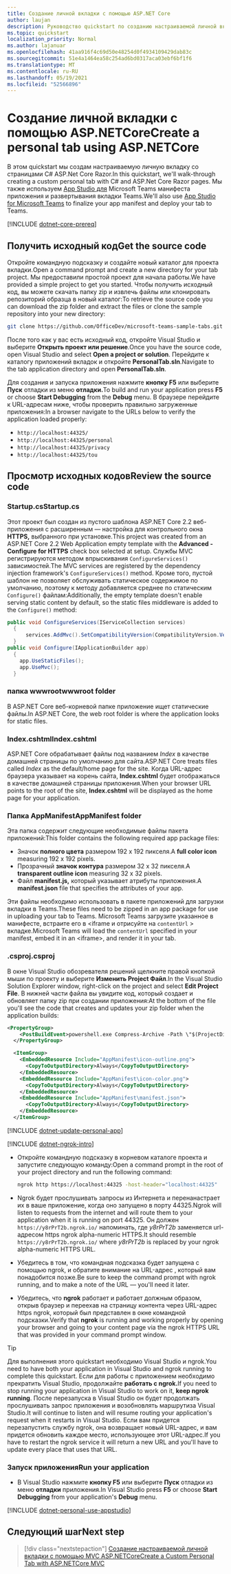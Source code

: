 ```yaml
---
title: Создание личной вкладки с помощью ASP.NET Core
author: laujan
description: Руководство quickstart по созданию настраиваемой личной вкладки с ASP.NET Core.
ms.topic: quickstart
localization_priority: Normal
ms.author: lajanuar
ms.openlocfilehash: 41aa916f4c69d50e48254d0f4934109429dab83c
ms.sourcegitcommit: 51e4a1464ea58c254ad6bd0317aca03ebf6bf1f6
ms.translationtype: MT
ms.contentlocale: ru-RU
ms.lasthandoff: 05/19/2021
ms.locfileid: "52566896"
---
```

# <a name="create-a-personal-tab-using-aspnetcore"></a><span data-ttu-id="7f7b9-103">Создание личной вкладки с помощью ASP.NETCore</span><span class="sxs-lookup"><span data-stu-id="7f7b9-103">Create a personal tab using ASP.NETCore</span></span>

<span data-ttu-id="7f7b9-104">В этом quickstart мы создам настраиваемую личную вкладку со страницами C# ASP.Net Core Razor.</span><span class="sxs-lookup"><span data-stu-id="7f7b9-104">In this quickstart, we'll walk-through creating a custom personal tab with C# and ASP.Net Core Razor pages.</span></span> <span data-ttu-id="7f7b9-105">Мы также используем [App Studio для](~/concepts/build-and-test/app-studio-overview.md) Microsoft Teams манифеста приложения и развертывания вкладки Teams.</span><span class="sxs-lookup"><span data-stu-id="7f7b9-105">We'll also use [App Studio for Microsoft Teams](~/concepts/build-and-test/app-studio-overview.md) to finalize your app manifest and deploy your tab to Teams.</span></span>

[!INCLUDE [dotnet-core-prereq](~/includes/tabs/dotnet-core-prereq.md)]

## <a name="get-the-source-code"></a><span data-ttu-id="7f7b9-106">Получить исходный код</span><span class="sxs-lookup"><span data-stu-id="7f7b9-106">Get the source code</span></span>

<span data-ttu-id="7f7b9-107">Откройте командную подсказку и создайте новый каталог для проекта вкладки.</span><span class="sxs-lookup"><span data-stu-id="7f7b9-107">Open a command prompt and create a new directory for your tab project.</span></span> <span data-ttu-id="7f7b9-108">Мы предоставили простой проект для начала работы.</span><span class="sxs-lookup"><span data-stu-id="7f7b9-108">We have provided a simple project to get you started.</span></span> <span data-ttu-id="7f7b9-109">Чтобы получить исходный код, вы можете скачать папку zip и извлечь файлы или клонировать репозиторий образца в новый каталог:</span><span class="sxs-lookup"><span data-stu-id="7f7b9-109">To retrieve the source code you can download the zip folder and extract the files or clone the sample repository into your new directory:</span></span>

```bash
git clone https://github.com/OfficeDev/microsoft-teams-sample-tabs.git
```

<span data-ttu-id="7f7b9-110">После того как у вас есть исходный код, откройте Visual Studio и выберите **Открыть проект или решение**.</span><span class="sxs-lookup"><span data-stu-id="7f7b9-110">Once you have the source code, open Visual Studio and select **Open a project or solution**.</span></span> <span data-ttu-id="7f7b9-111">Перейдите к каталогу приложений вкладок и откройте **PersonalTab.sln**.</span><span class="sxs-lookup"><span data-stu-id="7f7b9-111">Navigate to the tab application directory and open **PersonalTab.sln**.</span></span>

<span data-ttu-id="7f7b9-112">Для создания и запуска приложения нажмите **кнопку F5** или выберите **Пуск** отладки из меню **отладки.**</span><span class="sxs-lookup"><span data-stu-id="7f7b9-112">To build and run your application press **F5** or choose **Start Debugging** from the **Debug** menu.</span></span> <span data-ttu-id="7f7b9-113">В браузере перейдите к URL-адресам ниже, чтобы проверить правильно загруженные приложения:</span><span class="sxs-lookup"><span data-stu-id="7f7b9-113">In a browser navigate to the URLs below to verify the application loaded properly:</span></span>

- `http://localhost:44325/`
- `http://localhost:44325/personal`
- `http://localhost:44325/privacy`
- `http://localhost:44325/tou`

## <a name="review-the-source-code"></a><span data-ttu-id="7f7b9-114">Просмотр исходных кодов</span><span class="sxs-lookup"><span data-stu-id="7f7b9-114">Review the source code</span></span>

### <a name="startupcs"></a><span data-ttu-id="7f7b9-115">Startup.cs</span><span class="sxs-lookup"><span data-stu-id="7f7b9-115">Startup.cs</span></span>

<span data-ttu-id="7f7b9-116">Этот проект был создан из пустого шаблона ASP.NET Core 2.2 веб-приложения с расширенным — настройка для контрольного окна **HTTPS,** выбранного при установке.</span><span class="sxs-lookup"><span data-stu-id="7f7b9-116">This project was created from an ASP.NET Core 2.2 Web Application empty template with the **Advanced - Configure for HTTPS** check box selected at setup.</span></span> <span data-ttu-id="7f7b9-117">Службы MVC регистрируются методом впрыскивания `ConfigureServices()` зависимостей.</span><span class="sxs-lookup"><span data-stu-id="7f7b9-117">The MVC services are registered by the dependency injection framework's `ConfigureServices()` method.</span></span> <span data-ttu-id="7f7b9-118">Кроме того, пустой шаблон не позволяет обслуживать статическое содержимое по умолчанию, поэтому к методу добавляется среднее по статическим `Configure()` файлам:</span><span class="sxs-lookup"><span data-stu-id="7f7b9-118">Additionally, the empty template doesn't enable serving static content by default, so the static files middleware is added to the `Configure()` method:</span></span>

```csharp
public void ConfigureServices(IServiceCollection services)
  {
      services.AddMvc().SetCompatibilityVersion(CompatibilityVersion.Version_2_2);
  }
public void Configure(IApplicationBuilder app)
  {
    app.UseStaticFiles();
    app.UseMvc();
  }
```

### <a name="wwwroot-folder"></a><span data-ttu-id="7f7b9-119">папка wwwroot</span><span class="sxs-lookup"><span data-stu-id="7f7b9-119">wwwroot folder</span></span>

<span data-ttu-id="7f7b9-120">В ASP.NET Core веб-корневой папке приложение ищет статические файлы.</span><span class="sxs-lookup"><span data-stu-id="7f7b9-120">In ASP.NET Core, the web root folder is where the application looks for static files.</span></span>

### <a name="indexcshtml"></a><span data-ttu-id="7f7b9-121">Index.cshtml</span><span class="sxs-lookup"><span data-stu-id="7f7b9-121">Index.cshtml</span></span>

<span data-ttu-id="7f7b9-122">ASP.NET Core обрабатывает файлы под названием *Index* в качестве домашней страницы по умолчанию для сайта.</span><span class="sxs-lookup"><span data-stu-id="7f7b9-122">ASP.NET Core treats files called *Index* as the default/home page for the site.</span></span> <span data-ttu-id="7f7b9-123">Когда URL-адрес браузера указывает на корень сайта, **Index.cshtml** будет отображаться в качестве домашней страницы приложения.</span><span class="sxs-lookup"><span data-stu-id="7f7b9-123">When your browser URL points to the root of the site, **Index.cshtml** will be displayed as the home page for your application.</span></span>

### <a name="appmanifest-folder"></a><span data-ttu-id="7f7b9-124">Папка AppManifest</span><span class="sxs-lookup"><span data-stu-id="7f7b9-124">AppManifest folder</span></span>

<span data-ttu-id="7f7b9-125">Эта папка содержит следующие необходимые файлы пакета приложений:</span><span class="sxs-lookup"><span data-stu-id="7f7b9-125">This folder contains the following required app package files:</span></span>

- <span data-ttu-id="7f7b9-126">Значок **полного цвета** размером 192 x 192 пикселя.</span><span class="sxs-lookup"><span data-stu-id="7f7b9-126">A **full color icon** measuring 192 x 192 pixels.</span></span>
- <span data-ttu-id="7f7b9-127">Прозрачный **значок контура** размером 32 x 32 пикселя.</span><span class="sxs-lookup"><span data-stu-id="7f7b9-127">A **transparent outline icon** measuring 32 x 32 pixels.</span></span>
- <span data-ttu-id="7f7b9-128">Файл **manifest.js,** который указывает атрибуты приложения.</span><span class="sxs-lookup"><span data-stu-id="7f7b9-128">A **manifest.json** file that specifies the attributes of your app.</span></span>

<span data-ttu-id="7f7b9-129">Эти файлы необходимо использовать в пакете приложений для загрузки вкладки в Teams.</span><span class="sxs-lookup"><span data-stu-id="7f7b9-129">These files need to be zipped in an app package for use in uploading your tab to Teams.</span></span> <span data-ttu-id="7f7b9-130">Microsoft Teams загрузите указанное в манифесте, встраите его в <iframe и отрисуйте на `contentUrl` \> вкладке.</span><span class="sxs-lookup"><span data-stu-id="7f7b9-130">Microsoft Teams will load the `contentUrl` specified in your manifest, embed it in an <iframe\>, and render it in your tab.</span></span>

### <a name="csproj"></a><span data-ttu-id="7f7b9-131">.csproj</span><span class="sxs-lookup"><span data-stu-id="7f7b9-131">.csproj</span></span>

<span data-ttu-id="7f7b9-132">В окне Visual Studio обозревателя решений щелкните правой кнопкой мыши по проекту и выберите **Изменить Project Файл**.</span><span class="sxs-lookup"><span data-stu-id="7f7b9-132">In the Visual Studio Solution Explorer window, right-click on the project and select **Edit Project File**.</span></span> <span data-ttu-id="7f7b9-133">В нижней части файла вы увидите код, который создает и обновляет папку zip при создании приложения:</span><span class="sxs-lookup"><span data-stu-id="7f7b9-133">At the bottom of the file you'll see the code that creates and updates your zip folder when the application builds:</span></span>

```xml
<PropertyGroup>
    <PostBuildEvent>powershell.exe Compress-Archive -Path \"$(ProjectDir)AppManifest\*\" -DestinationPath \"$(TargetDir)tab.zip\" -Force</PostBuildEvent>
  </PropertyGroup>

  <ItemGroup>
    <EmbeddedResource Include="AppManifest\icon-outline.png">
      <CopyToOutputDirectory>Always</CopyToOutputDirectory>
    </EmbeddedResource>
    <EmbeddedResource Include="AppManifest\icon-color.png">
      <CopyToOutputDirectory>Always</CopyToOutputDirectory>
    </EmbeddedResource>
    <EmbeddedResource Include="AppManifest\manifest.json">
      <CopyToOutputDirectory>Always</CopyToOutputDirectory>
    </EmbeddedResource>
  </ItemGroup>
```

[!INCLUDE  [dotnet-update-personal-app](~/includes/tabs/dotnet-update-personal-app.md)]

[!INCLUDE [dotnet-ngrok-intro](~/includes/tabs/dotnet-ngrok-intro.md)]

- <span data-ttu-id="7f7b9-134">Откройте командную подсказку в корневом каталоге проекта и запустите следующую команду:</span><span class="sxs-lookup"><span data-stu-id="7f7b9-134">Open a command prompt in the root of your project directory and run the following command:</span></span>

    ```bash
    ngrok http https://localhost:44325 -host-header="localhost:44325"
    ```

- <span data-ttu-id="7f7b9-135">Ngrok будет прослушивать запросы из Интернета и перенанастрает их в ваше приложение, когда оно запущено в порту 44325.</span><span class="sxs-lookup"><span data-stu-id="7f7b9-135">Ngrok will listen to requests from the internet and will route them to your application when it is running on port 44325.</span></span>  <span data-ttu-id="7f7b9-136">Он должен `https://y8rPrT2b.ngrok.io/` напоминать, где *y8rPrT2b* заменяется url-адресом https ngrok alpha-numeric HTTPS.</span><span class="sxs-lookup"><span data-stu-id="7f7b9-136">It should resemble `https://y8rPrT2b.ngrok.io/` where *y8rPrT2b* is replaced by your ngrok alpha-numeric HTTPS URL.</span></span>

- <span data-ttu-id="7f7b9-137">Убедитесь в том, что командная подсказка будет запущена с помощью ngrok, и обратите внимание на URL-адрес , который вам понадобится позже.</span><span class="sxs-lookup"><span data-stu-id="7f7b9-137">Be sure to keep the command prompt with ngrok running, and to make a note of the URL — you'll need it later.</span></span>

- <span data-ttu-id="7f7b9-138">Убедитесь, что **ngrok** работает и работает должным образом, открыв браузер и переехав на страницу контента через URL-адрес https ngrok, который был представлен в окне командной подсказки.</span><span class="sxs-lookup"><span data-stu-id="7f7b9-138">Verify that **ngrok** is running and working properly by opening your browser and going to your content page via the ngrok HTTPS URL that was provided in your command prompt window.</span></span>

>[!TIP]
><span data-ttu-id="7f7b9-139">Для выполнения этого quickstart необходимо Visual Studio и ngrok.</span><span class="sxs-lookup"><span data-stu-id="7f7b9-139">You need to have both your application in Visual Studio and ngrok running to complete this quickstart.</span></span> <span data-ttu-id="7f7b9-140">Если для работы с приложением необходимо прекратить Visual Studio, продолжайте **работать с ngrok.**</span><span class="sxs-lookup"><span data-stu-id="7f7b9-140">If you need to stop running your application in Visual Studio to work on it, **keep ngrok running**.</span></span> <span data-ttu-id="7f7b9-141">После перезапуска в Visual Studio он будет продолжать прослушивать запрос приложения и возобновлять маршрутиза Visual Studio.</span><span class="sxs-lookup"><span data-stu-id="7f7b9-141">It will continue to listen and will resume routing your application's request when it restarts in Visual Studio.</span></span> <span data-ttu-id="7f7b9-142">Если вам придется перезапустить службу ngrok, она возвращает новый URL-адрес, и вам придется обновить каждое место, использующее этот URL-адрес.</span><span class="sxs-lookup"><span data-stu-id="7f7b9-142">If you have to restart the ngrok service it will return a new URL and you'll have to update every place that uses that URL.</span></span>

### <a name="run-your-application"></a><span data-ttu-id="7f7b9-143">Запуск приложения</span><span class="sxs-lookup"><span data-stu-id="7f7b9-143">Run your application</span></span>

- <span data-ttu-id="7f7b9-144">В Visual Studio нажмите **кнопку F5** или выберите **Пуск** отладки из меню **отладки** приложения.</span><span class="sxs-lookup"><span data-stu-id="7f7b9-144">In Visual Studio press **F5** or choose **Start Debugging** from your application's **Debug** menu.</span></span>

[!INCLUDE [dotnet-personal-use-appstudio](~/includes/tabs/dotnet-personal-use-appstudio.md)]

## <a name="next-step"></a><span data-ttu-id="7f7b9-145">Следующий шаг</span><span class="sxs-lookup"><span data-stu-id="7f7b9-145">Next step</span></span>

> [!div class="nextstepaction"]
> [<span data-ttu-id="7f7b9-146">Создание настраиваемой личной вкладки с помощью MVC ASP.NETCore</span><span class="sxs-lookup"><span data-stu-id="7f7b9-146">Create a Custom Personal Tab with ASP.NETCore MVC</span></span>](~/tabs/quickstarts/create-personal-tab-dotnet-core-mvc.md)
